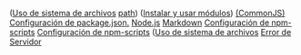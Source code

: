 ([Uso de sistema de archivos](https://nodejs.org/api/fs.html123)
[path](https://nodejs.org/api/path.html))
([Instalar y usar módulos](https://www.npmjs.com/))
[(CommonJS)](https://nodejs.org/docs/latest-v0.10.x/api/modules.html)
[Configuración de package.json.](https://docs.npmjs.com/files/package.json)
[Node.js](https://nodejs.org/)
[Markdown](https://es.wikipedia.org/wiki/Markdown)
[Configuración de npm-scripts](https://docs.npmjs.com/misc/scripts123)
[Configuración de npm-scripts](https://docs.npmjs.com/misc/scripts)
([Uso de sistema de archivos](https://nodejs.org/api/fs.html123)
[Error de Servidor](https://nodejs.dev123/)

